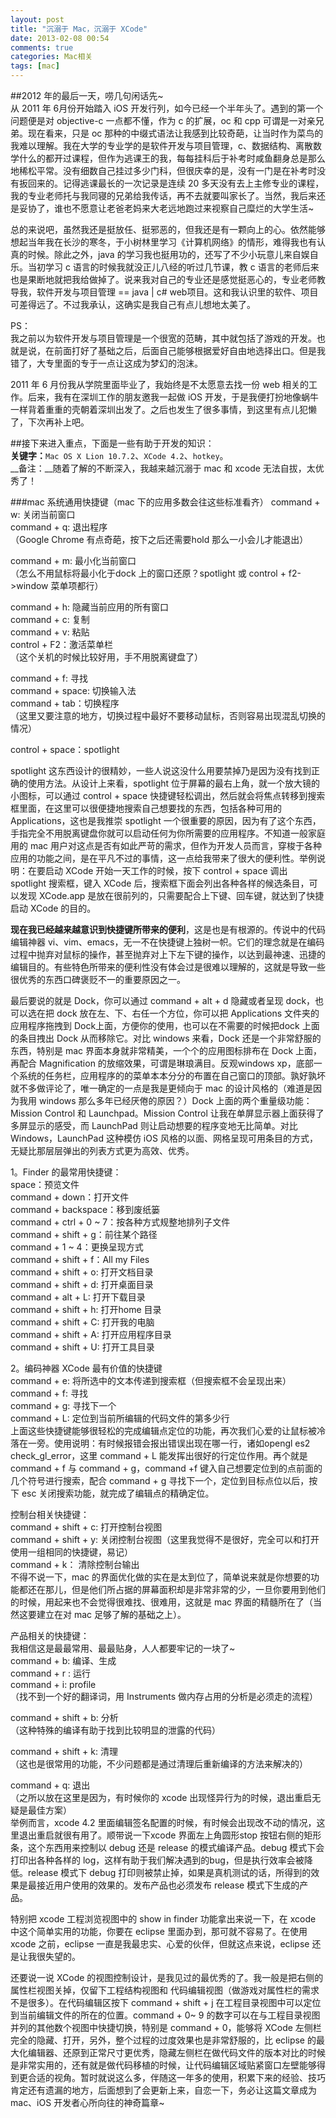 ```yaml
---  
layout: post  
title: "沉溺于 Mac，沉溺于 XCode"  
date: 2013-02-08 00:54  
comments: true  
categories: Mac相关  
tags: [mac]  
---  
```

<!-- more -->  
##2012 年的最后一天，唠几句闲话先~  
从 2011 年 6月份开始踏入 iOS 开发行列，如今已经一个半年头了。遇到的第一个问题便是对 objective-c 一点都不懂，作为 c 的扩展，oc 和 cpp 可谓是一对亲兄弟。现在看来，只是 oc 那种的中缀式语法让我感到比较奇葩，让当时作为菜鸟的我难以理解。我在大学的专业学的是软件开发与项目管理，c、数据结构、离散数学什么的都开过课程，但作为逃课王的我，每每挂科后于补考时咸鱼翻身总是那么地稀松平常。没有细数自己挂过多少门科，但很庆幸的是，没有一门是在补考时没有扳回来的。记得逃课最长的一次记录是连续 20 多天没有去上主修专业的课程，我的专业老师托与我同寝的兄弟给我传话，再不去就要叫家长了。当然，我后来还是妥协了，谁也不愿意让老爸老妈来大老远地跑过来视察自己糜烂的大学生活~
  
总的来说吧，虽然我还是挺放任、挺邪恶的，但我还是有一颗向上的心。依然能够想起当年我在长沙的寒冬，于小树林里学习《计算机网络》的情形，难得我也有认真的时候。除此之外，java 的学习我也挺用功的，还写了不少小玩意儿来自娱自乐。当初学习 c 语言的时候我就没正儿八经的听过几节课，教 c 语言的老师后来也是果断地就把我给做掉了。说来我对自己的专业还是感觉挺恶心的，专业老师教导我，软件开发与项目管理 == java | c# web项目。这和我认识里的软件、项目可差得远了。不过我承认，这确实是我自己有点儿想地太美了。
  
PS：  
我之前以为软件开发与项目管理是一个很宽的范畴，其中就包括了游戏的开发。也就是说，在前面打好了基础之后，后面自己能够根据爱好自由地选择出口。但是我错了，大专里面的专于一点让这成为梦幻的泡沫。  
  
2011 年 6 月份我从学院里面毕业了，我始终是不太愿意去找一份 web 相关的工作。后来，我有在深圳工作的朋友邀我一起做 iOS 开发，于是我便打扮地像蜗牛一样背着重重的壳朝着深圳出发了。之后也发生了很多事情，到这里有点儿犯懒了，下次再补上吧。  
  
##接下来进入重点，下面是一些有助于开发的知识：  
__关键字：__`Mac OS X Lion 10.7.2`、`XCode 4.2`、`hotkey`。  
__备注：__随着了解的不断深入，我越来越沉溺于 mac 和 xcode 无法自拔，太优秀了！  
  
###mac 系统通用快捷键（mac 下的应用多数会往这些标准看齐）
command + w: 关闭当前窗口  
command + q: 退出程序  
（Google Chrome 有点奇葩，按下之后还需要hold 那么一小会儿才能退出）  

command + m: 最小化当前窗口  
（怎么不用鼠标将最小化于dock 上的窗口还原？spotlight 或 control + f2->window 菜单项都行）  

command + h: 隐藏当前应用的所有窗口  
command + c: 复制  
command + v: 粘贴  
control + F2：激活菜单栏  
（这个关机的时候比较好用，手不用脱离键盘了）  

command + f: 寻找  
command + space: 切换输入法  
command + tab：切换程序  
（这里又要注意的地方，切换过程中最好不要移动鼠标，否则容易出现混乱切换的情况）  

control + space：spotlight  
  
spotlight 这东西设计的很精妙，一些人说这没什么用要禁掉乃是因为没有找到正确的使用方法。从设计上来看，spotlight 位于屏幕的最右上角，就一个放大镜的小图标，可以通过 control + space 快捷键轻松调出，然后就会将焦点转移到搜索框里面，在这里可以很便捷地搜索自己想要找的东西，包括各种可用的 Applications，这也是我推崇 spotlight 一个很重要的原因，因为有了这个东西，手指完全不用脱离键盘你就可以启动任何为你所需要的应用程序。不知道一般家庭用的 mac 用户对这点是否有如此严苛的需求，但作为开发人员而言，穿梭于各种应用的功能之间，是在平凡不过的事情，这一点给我带来了很大的便利性。举例说明：在要启动 XCode 开始一天工作的时候，按下 control + space 调出 spotlight 搜索框，键入 XCode 后，搜索框下面会列出各种各样的候选条目，可以发现 XCode.app 是放在很前列的，只需要配合上下键、回车键，就达到了快捷启动 XCode 的目的。  
  
__现在我已经越来越意识到快捷键所带来的便利__，这是也是有根源的。传说中的代码编辑神器 vi、vim、emacs，无一不在快捷键上独树一帜。它们的理念就是在编码过程中抛弃对鼠标的操作，甚至抛弃对上下左下键的操作，以达到最神速、迅捷的编辑目的。有些特色所带来的便利性没有体会过是很难以理解的，这就是导致一些很优秀的东西口碑褒贬不一的重要原因之一。  
  
最后要说的就是 Dock，你可以通过 command + alt + d 隐藏或者呈现 dock，也可以选在把 dock 放在左、下、右任一个方位，你可以把 Applications 文件夹的应用程序拖拽到 Dock上面，方便你的使用，也可以在不需要的时候把dock 上面的条目拽出 Dock 从而移除它。对比 windows 来看，Dock 还是一个非常舒服的东西，特别是 mac 界面本身就非常精美，一个个的应用图标排布在 Dock 上面，再配合 Magnification 的放缩效果，可谓是琳琅满目。反观windows xp，底部一个系统的任务栏，应用程序的的菜单本本分分的布置在自己窗口的顶部。孰好孰坏就不多做评论了，唯一确定的一点是我是更倾向于 mac 的设计风格的（难道是因为我用 windows 那么多年已经厌倦的原因？）Dock 上面的两个重量级功能：Mission Control 和 Launchpad。Mission Control 让我在单屏显示器上面获得了多屏显示的感受，而 LaunchPad 则让启动想要的程序变地无比简单。对比 Windows，LaunchPad 这种模仿 iOS 风格的以面、网格呈现可用条目的方式，无疑比那层层弹出的列表方式更为高效、优秀。  
  
1。Finder 的最常用快捷键：  
space：预览文件  
command + down：打开文件  
command + backspace：移到废纸篓  
command + ctrl + 0 ~ 7：按各种方式规整地排列子文件  
command + shift + g：前往某个路径  
command + 1 ~ 4：更换呈现方式  
command + shift + f：All my Files  
command + shift + o: 打开文档目录  
command + shift + d: 打开桌面目录  
command + alt + L: 打开下载目录  
command + shift + h: 打开home 目录  
command + shift + C: 打开我的电脑  
command + shift + A: 打开应用程序目录  
command + shift + U: 打开工具目录  
  
2。编码神器 XCode 最有价值的快捷键  
command + e: 将所选中的文本传递到搜索框（但搜索框不会呈现出来）  
command + f: 寻找  
command + g: 寻找下一个  
command + L: 定位到当前所编辑的代码文件的第多少行  
上面这些快捷键能够很轻松的完成编辑点定位的功能，再次我们心爱的让鼠标被冷落在一旁。使用说明：有时候报错会报出错误出现在哪一行，诸如opengl es2 check_gl_error，这里 command + L 能发挥出很好的行定位作用。再个就是 command + f 与 command + g，command +f 键入自己想要定位到的点前面的几个符号进行搜索，配合 command + g 寻找下一个，定位到目标点位以后，按下  esc 关闭搜索功能，就完成了编辑点的精确定位。  
  
控制台相关快捷键：  
command + shift + c: 打开控制台视图  
command + shift + y: 关闭控制台视图（这里我觉得不是很好，完全可以和打开使用一组相同的快捷键，易记）  
command + k： 清除控制台输出  
不得不说一下，mac 的界面优化做的实在是太到位了，简单说来就是你想要的功能都还在那儿，但是他们所占据的屏幕面积却是非常非常的少，一旦你要用到他们的时候，用起来也不会觉得很难找、很难用，这就是 mac 界面的精髓所在了（当然这要建立在对 mac 足够了解的基础之上）。
  
产品相关的快捷键：  
我相信这是最最常用、最最贴身，人人都要牢记的一块了~  
command + b: 编译、生成  
command + r : 运行  
command + i: profile  
（找不到一个好的翻译词，用 Instruments 做内存占用的分析是必须走的流程）  

command + shift + b: 分析  
（这种特殊的编译有助于找到比较明显的泄露的代码）  

command + shift + k: 清理  
（这也是很常用的功能，不少问题都是通过清理后重新编译的方法来解决的）  

command + q: 退出  
（之所以放在这里是因为，有时候你的 xcode 出现怪异行为的时候，退出重启无疑是最佳方案）  
举例而言，xcode 4.2 里面编辑签名配置的时候，有时候会出现改不动的情况，这里退出重启就很有用了。顺带说一下xcode 界面左上角圆形stop 按钮右侧的矩形条，这个东西用来控制以 debug 还是 release 的模式编译产品。debug 模式下会打印出各种各样的 log，这样有助于我们解决遇到的bug，但是执行效率会被降低。release 模式下 debug 打印则被禁止掉，如果是真机测试的话，所得到的效果是最接近用户使用的效果的。发布产品也必须发布 release 模式下生成的产品。  
  
特别把 xcode 工程浏览视图中的 show in finder 功能拿出来说一下，在 xcode 中这个简单实用的功能，你要在 eclipse 里面办到，那可就不容易了。在使用 xcode 之前，eclipse 一直是我最忠实、心爱的伙伴，但就这点来说，eclipse 还是让我很失望的。  
  
还要说一说 XCode 的视图控制设计，是我见过的最优秀的了。我一般是把右侧的属性栏视图关掉，仅留下工程结构视图和 代码编辑视图（做游戏对属性栏的需求不是很多）。在代码编辑区按下 command + shift + j 在工程目录视图中可以定位到当前编辑文件的所在的位置。command + 0~ 9 的数字可以在与工程目录视图并列的其他数个视图中快捷切换，特别是 command + 0，能够将 XCode 左侧栏完全的隐藏、打开，另外，整个过程的过度效果也是非常舒服的，比 eclipse 的最大化编辑器、还原到正常尺寸更优秀，隐藏左侧栏在做代码文件的版本对比的时候是非常实用的，还有就是做代码移植的时候，让代码编辑区域贴紧窗口左壁能够得到更合适的视角。暂时就说这么多，伴随这一年多的使用，积累下来的经验、技巧肯定还有遗漏的地方，后面想到了会更新上来，自恋一下，务必让这篇文章成为 mac、iOS 开发者心所向往的神奇篇章~  
  
